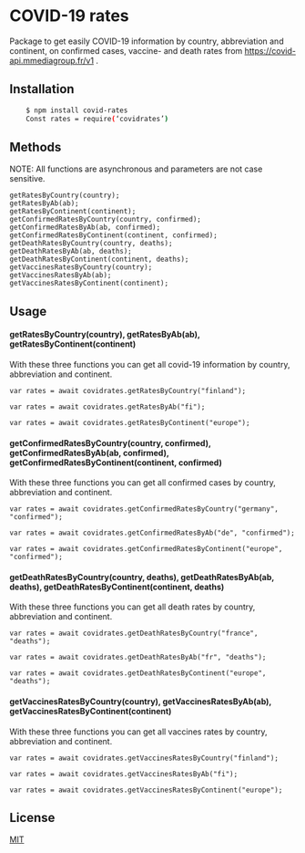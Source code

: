 # COVID-19 rates

Package to get easily COVID-19 information by country, abbreviation and continent, on confirmed cases, vaccine- and death rates from https://covid-api.mmediagroup.fr/v1 .

## Installation

```bash
	$ npm install covid-rates
	Const rates = require(‘covidrates’)
```

## Methods

NOTE: All functions are asynchronous and parameters are not case sensitive.

    getRatesByCountry(country);
    getRatesByAb(ab);
    getRatesByContinent(continent);
    getConfirmedRatesByCountry(country, confirmed);
    getConfirmedRatesByAb(ab, confirmed);
    getConfirmedRatesByContinent(continent, confirmed);
    getDeathRatesByCountry(country, deaths);
    getDeathRatesByAb(ab, deaths);
    getDeathRatesByContinent(continent, deaths);
    getVaccinesRatesByCountry(country);
    getVaccinesRatesByAb(ab);
    getVaccinesRatesByContinent(continent);

## Usage

#### getRatesByCountry(country), getRatesByAb(ab), getRatesByContinent(continent)

With these three functions you can get all covid-19 information by country, abbreviation and continent.

```
var rates = await covidrates.getRatesByCountry("finland");
```

```
var rates = await covidrates.getRatesByAb("fi");
```

```
var rates = await covidrates.getRatesByContinent("europe");

```

#### getConfirmedRatesByCountry(country, confirmed), getConfirmedRatesByAb(ab, confirmed), getConfirmedRatesByContinent(continent, confirmed)

With these three functions you can get all confirmed cases by country, abbreviation and continent.

```
var rates = await covidrates.getConfirmedRatesByCountry("germany", "confirmed");
```

```
var rates = await covidrates.getConfirmedRatesByAb("de", "confirmed");
```

```
var rates = await covidrates.getConfirmedRatesByContinent("europe", "confirmed");

```

#### getDeathRatesByCountry(country, deaths), getDeathRatesByAb(ab, deaths), getDeathRatesByContinent(continent, deaths)

With these three functions you can get all death rates by country, abbreviation and continent.

```
var rates = await covidrates.getDeathRatesByCountry("france", "deaths");
```

```
var rates = await covidrates.getDeathRatesByAb("fr", "deaths");
```

```
var rates = await covidrates.getDeathRatesByContinent("europe", "deaths");

```

#### getVaccinesRatesByCountry(country), getVaccinesRatesByAb(ab), getVaccinesRatesByContinent(continent)

With these three functions you can get all vaccines rates by country, abbreviation and continent.

```
var rates = await covidrates.getVaccinesRatesByCountry("finland");
```

```
var rates = await covidrates.getVaccinesRatesByAb("fi");
```

```
var rates = await covidrates.getVaccinesRatesByContinent("europe");

```

## License

[MIT](https://choosealicense.com/licenses/mit/)
